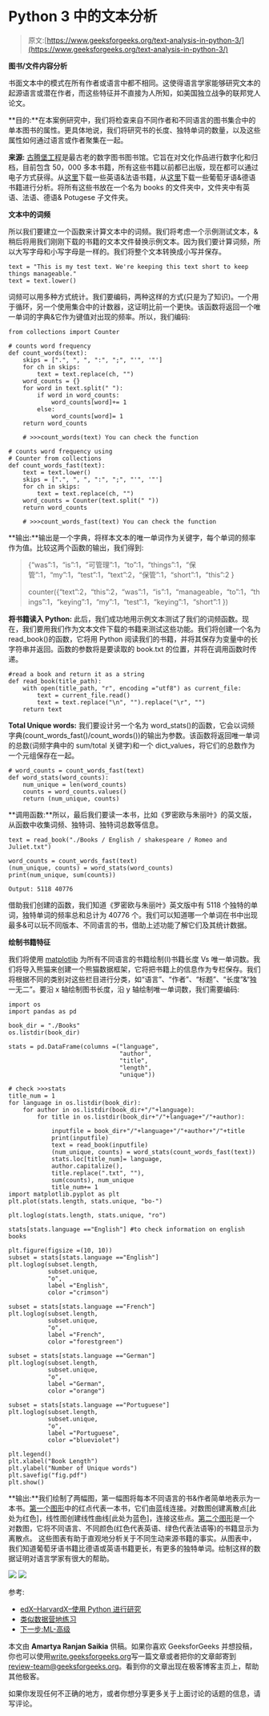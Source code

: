 # Python 3 中的文本分析

> 原文:[https://www.geeksforgeeks.org/text-analysis-in-python-3/](https://www.geeksforgeeks.org/text-analysis-in-python-3/)

**图书/文件内容分析**

书面文本中的模式在所有作者或语言中都不相同。这使得语言学家能够研究文本的起源语言或潜在作者，而这些特征并不直接为人所知，如美国独立战争的联邦党人论文。

**目的:**在本案例研究中，我们将检查来自不同作者和不同语言的图书集合中的单本图书的属性。更具体地说，我们将研究书的长度、独特单词的数量，以及这些属性如何通过语言或作者聚集在一起。

**来源:** [古腾堡工程](https://www.gutenberg.org/)是最古老的数字图书图书馆。它旨在对文化作品进行数字化和归档，目前包含 50，000 多本书籍，所有这些书籍以前都已出版，现在都可以通过电子方式获得。从[这里](https://d37djvu3ytnwxt.cloudfront.net/assets/courseware/v1/1d1e264f416e27b22a0b8c970d52f3e3/asset-v1:HarvardX+PH526x+3T2016+type@asset+block/Books_EngFr.zip)下载一些英语&法语书籍，从[这里](https://d37djvu3ytnwxt.cloudfront.net/assets/courseware/v1/9ae1e86b60c734de6665509f7fff25ae/asset-v1:HarvardX+PH526x+3T2016+type@asset+block/Books_GerPort.zip)下载一些葡萄牙语&德语书籍进行分析。将所有这些书放在一个名为 books 的文件夹中，文件夹中有英语、法语、德语& Potugese 子文件夹。

**文本中的词频**

所以我们要建立一个函数来计算文本中的词频。我们将考虑一个示例测试文本，&稍后将用我们刚刚下载的书籍的文本文件替换示例文本。因为我们要计算词频，所以大写字母和小写字母是一样的。我们将整个文本转换成小写并保存。

```
text = "This is my test text. We're keeping this text short to keep things manageable."
text = text.lower()
```

词频可以用多种方式统计。我们要编码，两种这样的方式(只是为了知识)。一个用于循环，另一个使用集合中的计数器，这证明比前一个更快。该函数将返回一个唯一单词的字典&它作为键值对出现的频率。所以，我们编码:

```
from collections import Counter 

# counts word frequency
def count_words(text):                  
    skips = [".", ", ", ":", ";", "'", '"'] 
    for ch in skips: 
        text = text.replace(ch, "") 
    word_counts = {} 
    for word in text.split(" "): 
        if word in word_counts: 
            word_counts[word]+= 1 
        else: 
            word_counts[word]= 1 
    return word_counts 

    # >>>count_words(text) You can check the function 

# counts word frequency using
# Counter from collections 
def count_words_fast(text):     
    text = text.lower() 
    skips = [".", ", ", ":", ";", "'", '"'] 
    for ch in skips: 
        text = text.replace(ch, "") 
    word_counts = Counter(text.split(" ")) 
    return word_counts 

    # >>>count_words_fast(text) You can check the function 
```

**输出:**输出是一个字典，将样本文本的唯一单词作为关键字，每个单词的频率作为值。比较这两个函数的输出，我们得到:

> {“was”:1，“is”:1，“可管理”:1，“to”:1，“things”:1，“保管”:1，“my”:1，“test”:1，“text”:2，“保管”:1，“short”:1，“this”:2 }
> 
> counter({“text”:2，“this”:2，“was”:1，“is”:1，“manageable，“to”:1，“things”:1，“keying”:1，“my”:1，“test”:1，“keying”:1，“short”:1 })

**将书籍读入 Python:** 此后，我们成功地用示例文本测试了我们的词频函数。现在，我们要用我们作为文本文件下载的书籍来测试这些功能。我们将创建一个名为 read_book()的函数，它将用 Python 阅读我们的书籍，并将其保存为变量中的长字符串并返回。函数的参数将是要读取的 book.txt 的位置，并将在调用函数时传递。

```
#read a book and return it as a string
def read_book(title_path):  
    with open(title_path, "r", encoding ="utf8") as current_file:
        text = current_file.read()
        text = text.replace("\n", "").replace("\r", "")
    return text
```

**Total Unique words:** 我们要设计另一个名为 word_stats()的函数，它会以词频字典(count_words_fast()/count_words())的输出为参数。该函数将返回唯一单词的总数(词频字典中的 sum/total 关键字)和一个 dict_values，将它们的总数作为一个元组保存在一起。

```
# word_counts = count_words_fast(text)
def word_stats(word_counts):      
    num_unique = len(word_counts) 
    counts = word_counts.values() 
    return (num_unique, counts) 
```

**调用函数:**所以，最后我们要读一本书，比如《罗密欧与朱丽叶》的英文版，从函数中收集词频、独特词、独特词总数等信息。

```
text = read_book("./Books / English / shakespeare / Romeo and Juliet.txt")

word_counts = count_words_fast(text)         
(num_unique, counts) = word_stats(word_counts)
print(num_unique, sum(counts)) 
```

```
Output: 5118 40776

```

借助我们创建的函数，我们知道《罗密欧与朱丽叶》英文版中有 5118 个独特的单词，独特单词的频率总和总计为 40776 个。我们可以知道哪一个单词在书中出现最多&可以玩不同版本、不同语言的书，借助上述功能了解它们及其统计数据。

**绘制书籍特征**

我们将使用 [matplotlib](https://www.geeksforgeeks.org/graph-plotting-in-python-set-1/) 为所有不同语言的书籍绘制(I)书籍长度 Vs 唯一单词数。我们将导入熊猫来创建一个熊猫数据框架，它将把书籍上的信息作为专栏保存。我们将根据不同的类别对这些栏目进行分类，如“语言”、“作者”、“标题”、“长度”&“独一无二”。要沿 x 轴绘制图书长度，沿 y 轴绘制唯一单词数，我们需要编码:

```
import os 
import pandas as pd 

book_dir = "./Books"
os.listdir(book_dir) 

stats = pd.DataFrame(columns =("language",
                               "author",
                               "title",
                               "length",
                               "unique")) 

# check >>>stats 
title_num = 1
for language in os.listdir(book_dir): 
    for author in os.listdir(book_dir+"/"+language): 
        for title in os.listdir(book_dir+"/"+language+"/"+author):

            inputfile = book_dir+"/"+language+"/"+author+"/"+title 
            print(inputfile) 
            text = read_book(inputfile) 
            (num_unique, counts) = word_stats(count_words_fast(text)) 
            stats.loc[title_num]= language,
            author.capitalize(),
            title.replace(".txt", ""), 
            sum(counts), num_unique 
            title_num+= 1
import matplotlib.pyplot as plt 
plt.plot(stats.length, stats.unique, "bo-") 

plt.loglog(stats.length, stats.unique, "ro") 

stats[stats.language =="English"] #to check information on english books 

plt.figure(figsize =(10, 10)) 
subset = stats[stats.language =="English"] 
plt.loglog(subset.length,
           subset.unique,
           "o",
           label ="English",
           color ="crimson") 

subset = stats[stats.language =="French"] 
plt.loglog(subset.length,
           subset.unique,
           "o",
           label ="French",
           color ="forestgreen") 

subset = stats[stats.language =="German"] 
plt.loglog(subset.length,
           subset.unique,
           "o",
           label ="German",
           color ="orange") 

subset = stats[stats.language =="Portuguese"] 
plt.loglog(subset.length,
           subset.unique,
           "o",
           label ="Portuguese",
           color ="blueviolet") 

plt.legend() 
plt.xlabel("Book Length") 
plt.ylabel("Number of Unique words") 
plt.savefig("fig.pdf") 
plt.show() 
```

**输出:**我们绘制了两幅图，第一幅图将每本不同语言的书&作者简单地表示为一本书。[第一个图形](https://drive.google.com/open?id=0ByqooCIGbyKiRzNKV1NxV1AteGs)中的红点代表一本书，它们由蓝线连接。对数图创建离散点[此处为红色]，线性图创建线性曲线[此处为蓝色]，连接这些点。[第二个图形](https://drive.google.com/open?id=0ByqooCIGbyKiVHQwVEpENkdOb0E)是一个对数图，它将不同语言、不同颜色(红色代表英语、绿色代表法语等)的书籍显示为离散点。
这些图表有助于直观地分析关于不同生动来源书籍的事实。从图表中，我们知道葡萄牙语书籍比德语或英语书籍更长，有更多的独特单词。绘制这样的数据证明对语言学家有很大的帮助。

![](img/f5daa3a408aa1aaba32453fbc59ab7dd.png)
![](img/948a82d516583d305e401ed101846356.png)

参考:

*   [edX–HarvardX–使用 Python 进行研究](https://courses.edx.org/courses/course-v1:HarvardX+PH526x+3T2016/info)
*   [类似数据营地练习](https://campus.datacamp.com/courses/using-python-for-research/case-study-2-translations-of-hamlet?ex=1)
*   [下一步:ML-高级](http://dl.acm.org/citation.cfm?id=505283)

本文由 **Amartya Ranjan Saikia** 供稿。如果你喜欢 GeeksforGeeks 并想投稿，你也可以使用[write.geeksforgeeks.org](https://write.geeksforgeeks.org)写一篇文章或者把你的文章邮寄到 review-team@geeksforgeeks.org。看到你的文章出现在极客博客主页上，帮助其他极客。

如果你发现任何不正确的地方，或者你想分享更多关于上面讨论的话题的信息，请写评论。